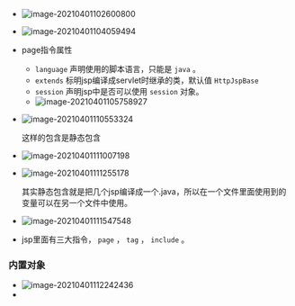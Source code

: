 + ![image-20210401102600800](https://cdn.jsdelivr.net/gh/smallzhong/new-picgo-pic-bed@master/image-20210401102600800.png)

+ ![image-20210401104059494](https://cdn.jsdelivr.net/gh/smallzhong/new-picgo-pic-bed@master/image-20210401104059494.png)

+ page指令属性

  + `language` 声明使用的脚本语言，只能是 `java` 。
  + `extends` 标明jsp编译成servlet时继承的类，默认值 `HttpJspBase` 
  +  `session` 声明jsp中是否可以使用 `session` 对象。
  + ![image-20210401105758927](https://cdn.jsdelivr.net/gh/smallzhong/new-picgo-pic-bed@master/image-20210401105758927.png)

+ ![image-20210401110553324](https://cdn.jsdelivr.net/gh/smallzhong/new-picgo-pic-bed@master/image-20210401110553324.png)

  这样的包含是静态包含

+ ![image-20210401111007198](https://cdn.jsdelivr.net/gh/smallzhong/new-picgo-pic-bed@master/image-20210401111007198.png)

+ ![image-20210401111255178](https://cdn.jsdelivr.net/gh/smallzhong/new-picgo-pic-bed@master/image-20210401111255178.png)

  其实静态包含就是把几个jsp编译成一个.java，所以在一个文件里面使用到的变量可以在另一个文件中使用。

+ ![image-20210401111547548](https://cdn.jsdelivr.net/gh/smallzhong/new-picgo-pic-bed@master/image-20210401111547548.png)

+ jsp里面有三大指令， `page` ， `tag` ， `include` 。

### 内置对象

+ ![image-20210401112242436](https://cdn.jsdelivr.net/gh/smallzhong/new-picgo-pic-bed@master/image-20210401112242436.png)
+ 